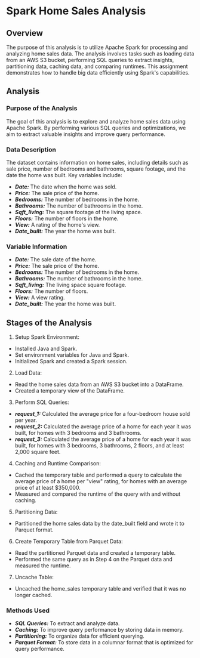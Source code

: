 # Spark Home Sales Analysis

## Overview
The purpose of this analysis is to utilize Apache Spark for processing and analyzing home sales data. The analysis involves tasks such as loading data from an AWS S3 bucket, performing SQL queries to extract insights, partitioning data, caching data, and comparing runtimes. This assignment demonstrates how to handle big data efficiently using Spark's capabilities.

## Analysis
### Purpose of the Analysis
The goal of this analysis is to explore and analyze home sales data using Apache Spark. By performing various SQL queries and optimizations, we aim to extract valuable insights and improve query performance.

### Data Description
The dataset contains information on home sales, including details such as sale price, number of bedrooms and bathrooms, square footage, and the date the home was built. Key variables include:

* ***Date:*** The date when the home was sold.
* ***Price:*** The sale price of the home.
* ***Bedrooms:*** The number of bedrooms in the home.
* ***Bathrooms:*** The number of bathrooms in the home.
* ***Sqft_living:*** The square footage of the living space.
* ***Floors:*** The number of floors in the home.
* ***View:*** A rating of the home's view.
* ***Date_built:*** The year the home was built.

### Variable Information
* ***Date:*** The sale date of the home.
* ***Price:*** The sale price of the home.
* ***Bedrooms:*** The number of bedrooms in the home.
* ***Bathrooms:*** The number of bathrooms in the home.
* ***Sqft_living:*** The living space square footage.
* ***Floors:*** The number of floors.
* ***View:*** A view rating.
* ***Date_built:*** The year the home was built.

## Stages of the Analysis
1. Setup Spark Environment:
  * Installed Java and Spark.
  * Set environment variables for Java and Spark.
  * Initialized Spark and created a Spark session.

2. Load Data:
  * Read the home sales data from an AWS S3 bucket into a DataFrame.
  * Created a temporary view of the DataFrame.

3. Perform SQL Queries:
  * ***request_1:*** Calculated the average price for a four-bedroom house sold per year.
  * ***request_2:*** Calculated the average price of a home for each year it was built, for homes with 3 bedrooms and 3 bathrooms.
  * ***request_3:*** Calculated the average price of a home for each year it was built, for homes with 3 bedrooms, 3 bathrooms, 2 floors, and at least 2,000 square feet.

4. Caching and Runtime Comparison:
  * Cached the temporary table and performed a query to calculate the average price of a home per "view" rating, for homes with an average price of at least $350,000.
  * Measured and compared the runtime of the query with and without caching.

5. Partitioning Data:
  * Partitioned the home sales data by the date_built field and wrote it to Parquet format.

6. Create Temporary Table from Parquet Data:
  * Read the partitioned Parquet data and created a temporary table.
  * Performed the same query as in Step 4 on the Parquet data and measured the runtime.

7. Uncache Table:
  * Uncached the home_sales temporary table and verified that it was no longer cached.

### Methods Used
* ***SQL Queries:*** To extract and analyze data.
* ***Caching:*** To improve query performance by storing data in memory.
* ***Partitioning:*** To organize data for efficient querying.
* ***Parquet Format:*** To store data in a columnar format that is optimized for query performance.
